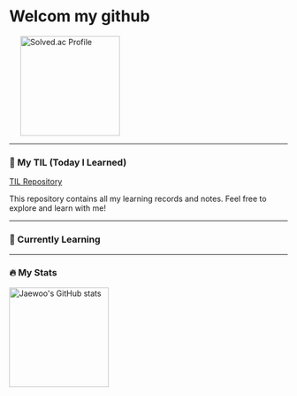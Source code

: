 # Welcom my github 

  
<img height="180em" src="http://mazassumnida.wtf/api/v2/generate_badge?boj=9712jw" alt="Solved.ac Profile" style="margin-left: 20px;" />



---

### 📖 My TIL (Today I Learned)
[TIL Repository](https://github.com/jaewoo9797/TIL)

This repository contains all my learning records and notes. Feel free to explore and learn with me!

---

### 🌱 Currently Learning


---

### 🔥 My Stats


<img height="180em" src="https://github-readme-stats.vercel.app/api?username=jaewoo9797&show_icons=true&theme=dark" alt="Jaewoo's GitHub stats" style="margin-right: 20px;" />
